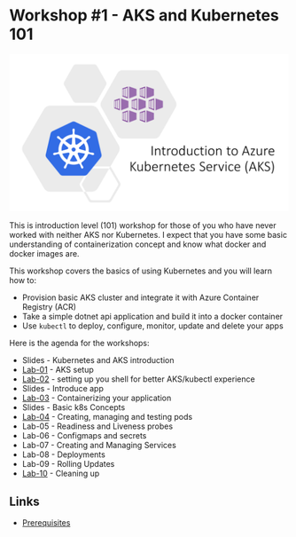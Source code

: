 # Workshop #1 - AKS and Kubernetes 101

![logo](images/logo.png)

This is introduction level (101) workshop for those of you who have never worked with neither AKS nor Kubernetes. I expect that you have some basic understanding of containerization concept and know what docker and docker images are. 

This workshop covers the basics of using Kubernetes and you will learn how to:
 * Provision basic AKS cluster and integrate it with Azure Container Registry (ACR)
 * Take a simple dotnet api application and build it into a docker container
 * Use `kubectl` to deploy, configure, monitor, update and delete your apps 

Here is the agenda for the workshops:
 
 * Slides - Kubernetes and AKS introduction
 * [Lab-01](labs/lab-01/readme.md) - AKS setup
 * [Lab-02](labs/lab-02/readme.md) - setting up you shell for better AKS/kubectl experience
 * Slides - Introduce app
 * [Lab-03](labs/lab-03/readme.md) - Containerizing your application
 * Slides - Basic k8s Concepts 
 * [Lab-04](labs/lab-04/readme.md) - Creating, managing and testing pods
 * Lab-05 - Readiness and Liveness probes
 * Lab-06 - Configmaps and secrets
 * Lab-07 - Creating and Managing Services
 * Lab-08 - Deployments
 * Lab-09 - Rolling Updates
 * [Lab-10](labs/lab-10/readme.md) - Cleaning up

## Links

* [Prerequisites](prerequisites.md)
